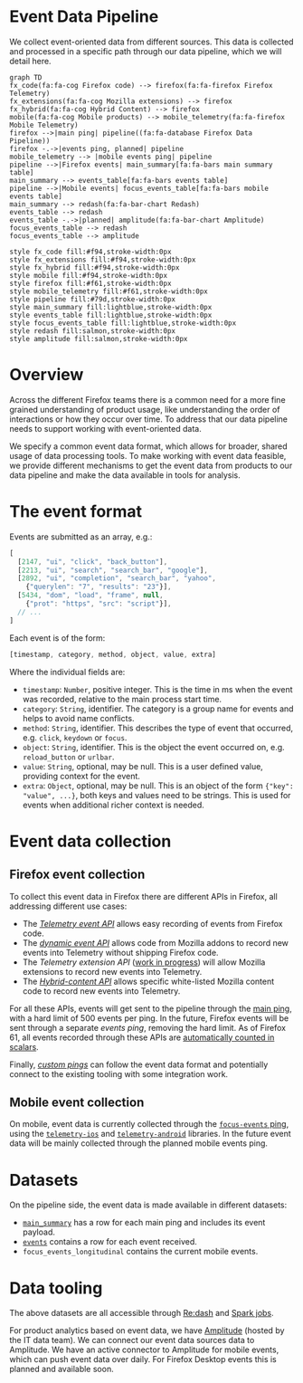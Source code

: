 # Event Data Pipeline

We collect event-oriented data from different sources. This data is collected and processed in a
specific path through our data pipeline, which we will detail here.

```mermaid
graph TD
fx_code(fa:fa-cog Firefox code) --> firefox(fa:fa-firefox Firefox Telemetry)
fx_extensions(fa:fa-cog Mozilla extensions) --> firefox
fx_hybrid(fa:fa-cog Hybrid Content) --> firefox
mobile(fa:fa-cog Mobile products) --> mobile_telemetry(fa:fa-firefox Mobile Telemetry)
firefox -->|main ping| pipeline((fa:fa-database Firefox Data Pipeline))
firefox -.->|events ping, planned| pipeline
mobile_telemetry --> |mobile events ping| pipeline
pipeline -->|Firefox events| main_summary[fa:fa-bars main summary table]
main_summary --> events_table[fa:fa-bars events table]
pipeline -->|Mobile events| focus_events_table[fa:fa-bars mobile events table]
main_summary --> redash(fa:fa-bar-chart Redash)
events_table --> redash
events_table -.->|planned| amplitude(fa:fa-bar-chart Amplitude)
focus_events_table --> redash
focus_events_table --> amplitude

style fx_code fill:#f94,stroke-width:0px
style fx_extensions fill:#f94,stroke-width:0px
style fx_hybrid fill:#f94,stroke-width:0px
style mobile fill:#f94,stroke-width:0px
style firefox fill:#f61,stroke-width:0px
style mobile_telemetry fill:#f61,stroke-width:0px
style pipeline fill:#79d,stroke-width:0px
style main_summary fill:lightblue,stroke-width:0px
style events_table fill:lightblue,stroke-width:0px
style focus_events_table fill:lightblue,stroke-width:0px
style redash fill:salmon,stroke-width:0px
style amplitude fill:salmon,stroke-width:0px
```

# Overview

Across the different Firefox teams there is a common need for a more fine grained understanding of
product usage, like understanding the order of interactions or how they occur over time.
To address that our data pipeline needs to support working with event-oriented data.

We specify a common event data format, which allows for broader, shared usage of data processing tools.
To make working with event data feasible, we provide different mechanisms to get the event data
from products to our data pipeline and make the data available in tools for analysis.

# The event format

Events are submitted as an array, e.g.:

```javascript
[
  [2147, "ui", "click", "back_button"],
  [2213, "ui", "search", "search_bar", "google"],
  [2892, "ui", "completion", "search_bar", "yahoo",
    {"querylen": "7", "results": "23"}],
  [5434, "dom", "load", "frame", null,
    {"prot": "https", "src": "script"}],
  // ...
]
```

Each event is of the form:

```javascript
[timestamp, category, method, object, value, extra]
```

Where the individual fields are:

- `timestamp`: `Number`, positive integer. This is the time in ms when the event was recorded, relative to the main process start time.
- `category`: `String`, identifier. The category is a group name for events and helps to avoid name conflicts.
- `method`: `String`, identifier. This describes the type of event that occurred, e.g. `click`, `keydown` or `focus`.
- `object`: `String`, identifier. This is the object the event occurred on, e.g. `reload_button` or `urlbar`.
- `value`: `String`, optional, may be null. This is a user defined value, providing context for the event.
- `extra`: `Object`, optional, may be null. This is an object of the form `{"key": "value", ...}`, both keys and values need to be strings. This is used for events when additional richer context is needed.


# Event data collection

## Firefox event collection

To collect this event data in Firefox there are different APIs in Firefox, all addressing different
use cases:
- The [*Telemetry event API*](https://firefox-source-docs.mozilla.org/toolkit/components/telemetry/telemetry/collection/events.html)
  allows easy recording of events from Firefox code.
- The [*dynamic event API*](https://firefox-source-docs.mozilla.org/toolkit/components/telemetry/telemetry/collection/events.html#registerevents)
  allows code from Mozilla addons to record new events into Telemetry without shipping Firefox
  code.
- The *Telemetry extension API* ([work in progress](https://bugzilla.mozilla.org/show_bug.cgi?id=1280234))
  will allow Mozilla extensions to record new events into Telemetry.
- The [*Hybrid-content API*](https://firefox-source-docs.mozilla.org/toolkit/components/telemetry/telemetry/collection/hybrid-content.html)
  allows specific white-listed Mozilla content code to record new events into Telemetry.

For all these APIs, events will get sent to the pipeline through the
[main ping](https://firefox-source-docs.mozilla.org/toolkit/components/telemetry/telemetry/data/main-ping.html),
with a hard limit of 500 events per ping.
In the future, Firefox events will be sent through a separate *events ping*, removing the hard limit.
As of Firefox 61, all events recorded through these APIs are [automatically counted in scalars](https://bugzilla.mozilla.org/show_bug.cgi?id=1440673).

Finally, [*custom pings*](https://firefox-source-docs.mozilla.org/toolkit/components/telemetry/telemetry/collection/custom-pings.html)
can follow the event data format and potentially connect to the existing tooling with some integration work.

## Mobile event collection

On mobile, event data is currently collected through the [`focus-events` ping](https://github.com/mozilla-mobile/focus-ios/wiki/Event-Tracking-with-Mozilla%27s-Telemetry-Service#event-ping),
using the [`telemetry-ios`](https://github.com/mozilla-mobile/telemetry-ios) and
[`telemetry-android`](https://github.com/mozilla-mobile/telemetry-android) libraries.
In the future event data will be mainly collected through the planned mobile events ping.

# Datasets

On the pipeline side, the event data is made available in different datasets:
- [`main_summary`](/concepts/choosing_a_dataset.md#mainsummary) has a row for each main ping and includes
  its event payload.
- [`events`](/datasets/batch_view/events/reference.md) contains a row for each event received.
- `focus_events_longitudinal` contains the current mobile events.

# Data tooling

The above datasets are all accessible through [Re:dash](/tools/stmo.md) and [Spark jobs](/tools/spark.md).

For product analytics based on event data, we have [Amplitude](https://sso.mozilla.com/amplitude)
(hosted by the IT data team). We can connect our event data sources data to Amplitude.
We have an active connector to Amplitude for mobile events, which can push event data over
daily. For Firefox Desktop events this is planned and available soon.
